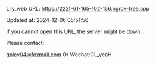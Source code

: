 Lily_web URL: https://222f-61-165-102-156.ngrok-free.app

Updated at: 2024-12-06 05:51:56

If you cannot open this URL, the server might be down.

Please contact: 

goley04@foxmail.com Or Wechat:GL_yeaH
